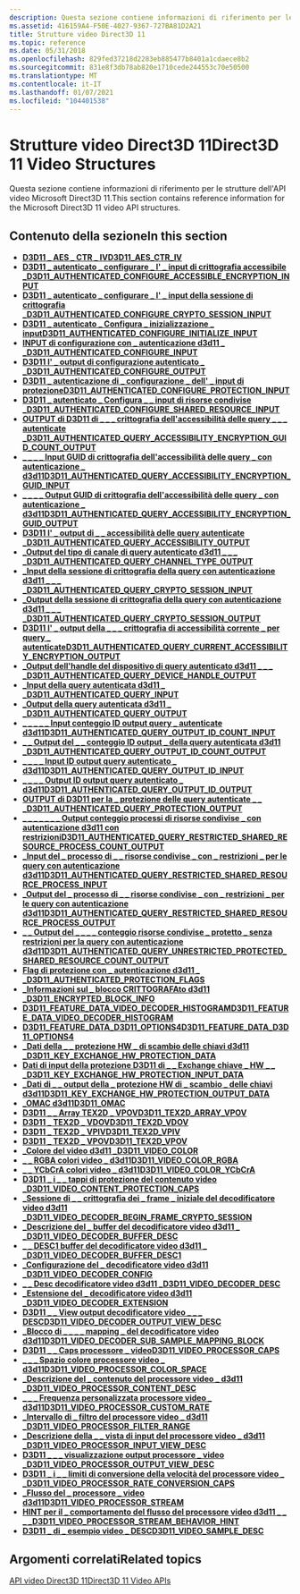 ```yaml
---
description: Questa sezione contiene informazioni di riferimento per le strutture dell'API video Microsoft Direct3D 11.
ms.assetid: 416159A4-F50E-4027-9367-727BA81D2A21
title: Strutture video Direct3D 11
ms.topic: reference
ms.date: 05/31/2018
ms.openlocfilehash: 829fed37218d2283eb885477b8401a1cdaece8b2
ms.sourcegitcommit: 831e8f3db78ab820e1710cede244553c70e50500
ms.translationtype: MT
ms.contentlocale: it-IT
ms.lasthandoff: 01/07/2021
ms.locfileid: "104401538"
---
```

# <a name="direct3d-11-video-structures"></a><span data-ttu-id="29d98-103">Strutture video Direct3D 11</span><span class="sxs-lookup"><span data-stu-id="29d98-103">Direct3D 11 Video Structures</span></span>

<span data-ttu-id="29d98-104">Questa sezione contiene informazioni di riferimento per le strutture dell'API video Microsoft Direct3D 11.</span><span class="sxs-lookup"><span data-stu-id="29d98-104">This section contains reference information for the Microsoft Direct3D 11 video API structures.</span></span>

## <a name="in-this-section"></a><span data-ttu-id="29d98-105">Contenuto della sezione</span><span class="sxs-lookup"><span data-stu-id="29d98-105">In this section</span></span>

-   [<span data-ttu-id="29d98-106">**D3D11 \_ AES \_ CTR \_ IV**</span><span class="sxs-lookup"><span data-stu-id="29d98-106">**D3D11\_AES\_CTR\_IV**</span></span>](/windows/desktop/api/d3d11/ns-d3d11-d3d11_aes_ctr_iv)
-   [<span data-ttu-id="29d98-107">**D3D11 \_ autenticato \_ configurare \_ l' \_ input di crittografia accessibile \_**</span><span class="sxs-lookup"><span data-stu-id="29d98-107">**D3D11\_AUTHENTICATED\_CONFIGURE\_ACCESSIBLE\_ENCRYPTION\_INPUT**</span></span>](/windows/desktop/api/d3d11/ns-d3d11-d3d11_authenticated_configure_accessible_encryption_input)
-   [<span data-ttu-id="29d98-108">**D3D11 \_ autenticato \_ configurare \_ l' \_ input della sessione di crittografia \_**</span><span class="sxs-lookup"><span data-stu-id="29d98-108">**D3D11\_AUTHENTICATED\_CONFIGURE\_CRYPTO\_SESSION\_INPUT**</span></span>](/windows/desktop/api/d3d11/ns-d3d11-d3d11_authenticated_configure_crypto_session_input)
-   [<span data-ttu-id="29d98-109">**D3D11 \_ autenticato \_ Configura \_ inizializzazione \_ input**</span><span class="sxs-lookup"><span data-stu-id="29d98-109">**D3D11\_AUTHENTICATED\_CONFIGURE\_INITIALIZE\_INPUT**</span></span>](/windows/desktop/api/d3d11/ns-d3d11-d3d11_authenticated_configure_initialize_input)
-   [<span data-ttu-id="29d98-110">**INPUT di configurazione con \_ autenticazione d3d11 \_ \_**</span><span class="sxs-lookup"><span data-stu-id="29d98-110">**D3D11\_AUTHENTICATED\_CONFIGURE\_INPUT**</span></span>](/windows/desktop/api/d3d11/ns-d3d11-d3d11_authenticated_configure_input)
-   [<span data-ttu-id="29d98-111">**D3D11 l' \_ output di configurazione autenticato \_ \_**</span><span class="sxs-lookup"><span data-stu-id="29d98-111">**D3D11\_AUTHENTICATED\_CONFIGURE\_OUTPUT**</span></span>](/windows/desktop/api/d3d11/ns-d3d11-d3d11_authenticated_configure_output)
-   [<span data-ttu-id="29d98-112">**D3D11 \_ autenticazione di \_ configurazione \_ dell' \_ input di protezione**</span><span class="sxs-lookup"><span data-stu-id="29d98-112">**D3D11\_AUTHENTICATED\_CONFIGURE\_PROTECTION\_INPUT**</span></span>](/windows/desktop/api/d3d11/ns-d3d11-d3d11_authenticated_configure_protection_input)
-   [<span data-ttu-id="29d98-113">**D3D11 \_ autenticato \_ Configura \_ \_ input di risorse condivise \_**</span><span class="sxs-lookup"><span data-stu-id="29d98-113">**D3D11\_AUTHENTICATED\_CONFIGURE\_SHARED\_RESOURCE\_INPUT**</span></span>](/windows/desktop/api/d3d11/ns-d3d11-d3d11_authenticated_configure_shared_resource_input)
-   [<span data-ttu-id="29d98-114">**OUTPUT di D3D11 di \_ \_ \_ crittografia dell'accessibilità delle query \_ \_ \_ autenticate \_**</span><span class="sxs-lookup"><span data-stu-id="29d98-114">**D3D11\_AUTHENTICATED\_QUERY\_ACCESSIBILITY\_ENCRYPTION\_GUID\_COUNT\_OUTPUT**</span></span>](/windows/desktop/api/d3d11/ns-d3d11-d3d11_authenticated_query_accessibility_encryption_guid_count_output)
-   [<span data-ttu-id="29d98-115">**\_ \_ \_ \_ Input GUID di crittografia dell'accessibilità delle query \_ con autenticazione \_ d3d11**</span><span class="sxs-lookup"><span data-stu-id="29d98-115">**D3D11\_AUTHENTICATED\_QUERY\_ACCESSIBILITY\_ENCRYPTION\_GUID\_INPUT**</span></span>](/windows/desktop/api/d3d11/ns-d3d11-d3d11_authenticated_query_accessibility_encryption_guid_input)
-   [<span data-ttu-id="29d98-116">**\_ \_ \_ \_ Output GUID di crittografia dell'accessibilità delle query \_ con autenticazione \_ d3d11**</span><span class="sxs-lookup"><span data-stu-id="29d98-116">**D3D11\_AUTHENTICATED\_QUERY\_ACCESSIBILITY\_ENCRYPTION\_GUID\_OUTPUT**</span></span>](/windows/desktop/api/d3d11/ns-d3d11-d3d11_authenticated_query_accessibility_encryption_guid_output)
-   [<span data-ttu-id="29d98-117">**D3D11 l' \_ output di \_ \_ accessibilità delle query autenticate \_**</span><span class="sxs-lookup"><span data-stu-id="29d98-117">**D3D11\_AUTHENTICATED\_QUERY\_ACCESSIBILITY\_OUTPUT**</span></span>](/windows/win32/api/d3d11/ns-d3d11-d3d11_authenticated_query_accessibility_output)
-   [<span data-ttu-id="29d98-118">**\_Output del tipo di canale di query autenticato d3d11 \_ \_ \_ \_**</span><span class="sxs-lookup"><span data-stu-id="29d98-118">**D3D11\_AUTHENTICATED\_QUERY\_CHANNEL\_TYPE\_OUTPUT**</span></span>](/windows/desktop/api/d3d11/ns-d3d11-d3d11_authenticated_query_channel_type_output)
-   [<span data-ttu-id="29d98-119">**\_Input della sessione di crittografia della query con autenticazione d3d11 \_ \_ \_ \_**</span><span class="sxs-lookup"><span data-stu-id="29d98-119">**D3D11\_AUTHENTICATED\_QUERY\_CRYPTO\_SESSION\_INPUT**</span></span>](/windows/desktop/api/d3d11/ns-d3d11-d3d11_authenticated_query_crypto_session_input)
-   [<span data-ttu-id="29d98-120">**\_Output della sessione di crittografia della query con autenticazione d3d11 \_ \_ \_ \_**</span><span class="sxs-lookup"><span data-stu-id="29d98-120">**D3D11\_AUTHENTICATED\_QUERY\_CRYPTO\_SESSION\_OUTPUT**</span></span>](/windows/desktop/api/d3d11/ns-d3d11-d3d11_authenticated_query_crypto_session_output)
-   [<span data-ttu-id="29d98-121">**D3D11 l' \_ output della \_ \_ \_ crittografia di accessibilità corrente \_ per query \_ autenticate**</span><span class="sxs-lookup"><span data-stu-id="29d98-121">**D3D11\_AUTHENTICATED\_QUERY\_CURRENT\_ACCESSIBILITY\_ENCRYPTION\_OUTPUT**</span></span>](/windows/desktop/api/d3d11/ns-d3d11-d3d11_authenticated_query_current_accessibility_encryption_output)
-   [<span data-ttu-id="29d98-122">**\_Output dell'handle del dispositivo di query autenticato d3d11 \_ \_ \_ \_**</span><span class="sxs-lookup"><span data-stu-id="29d98-122">**D3D11\_AUTHENTICATED\_QUERY\_DEVICE\_HANDLE\_OUTPUT**</span></span>](/windows/desktop/api/d3d11/ns-d3d11-d3d11_authenticated_query_device_handle_output)
-   [<span data-ttu-id="29d98-123">**\_Input della query autenticata d3d11 \_ \_**</span><span class="sxs-lookup"><span data-stu-id="29d98-123">**D3D11\_AUTHENTICATED\_QUERY\_INPUT**</span></span>](/windows/desktop/api/d3d11/ns-d3d11-d3d11_authenticated_query_input)
-   [<span data-ttu-id="29d98-124">**\_Output della query autenticata d3d11 \_ \_**</span><span class="sxs-lookup"><span data-stu-id="29d98-124">**D3D11\_AUTHENTICATED\_QUERY\_OUTPUT**</span></span>](/windows/desktop/api/d3d11/ns-d3d11-d3d11_authenticated_query_output)
-   [<span data-ttu-id="29d98-125">**\_ \_ \_ \_ \_ Input conteggio ID output query \_ autenticate d3d11**</span><span class="sxs-lookup"><span data-stu-id="29d98-125">**D3D11\_AUTHENTICATED\_QUERY\_OUTPUT\_ID\_COUNT\_INPUT**</span></span>](/windows/desktop/api/d3d11/ns-d3d11-d3d11_authenticated_query_output_id_count_input)
-   [<span data-ttu-id="29d98-126">**\_ \_ Output del \_ \_ conteggio ID output \_ della query autenticata d3d11 \_**</span><span class="sxs-lookup"><span data-stu-id="29d98-126">**D3D11\_AUTHENTICATED\_QUERY\_OUTPUT\_ID\_COUNT\_OUTPUT**</span></span>](/windows/desktop/api/d3d11/ns-d3d11-d3d11_authenticated_query_output_id_count_output)
-   [<span data-ttu-id="29d98-127">**\_ \_ \_ \_ Input ID output query autenticato \_ d3d11**</span><span class="sxs-lookup"><span data-stu-id="29d98-127">**D3D11\_AUTHENTICATED\_QUERY\_OUTPUT\_ID\_INPUT**</span></span>](/windows/desktop/api/d3d11/ns-d3d11-d3d11_authenticated_query_output_id_input)
-   [<span data-ttu-id="29d98-128">**\_ \_ \_ \_ Output ID output query autenticato \_ d3d11**</span><span class="sxs-lookup"><span data-stu-id="29d98-128">**D3D11\_AUTHENTICATED\_QUERY\_OUTPUT\_ID\_OUTPUT**</span></span>](/windows/desktop/api/d3d11/ns-d3d11-d3d11_authenticated_query_output_id_output)
-   [<span data-ttu-id="29d98-129">**OUTPUT di D3D11 per la \_ protezione delle query autenticate \_ \_ \_**</span><span class="sxs-lookup"><span data-stu-id="29d98-129">**D3D11\_AUTHENTICATED\_QUERY\_PROTECTION\_OUTPUT**</span></span>](/windows/desktop/api/d3d11/ns-d3d11-d3d11_authenticated_query_protection_output)
-   [<span data-ttu-id="29d98-130">**\_ \_ \_ \_ \_ \_ \_ Output conteggio processi di risorse condivise \_ con autenticazione d3d11 con restrizioni**</span><span class="sxs-lookup"><span data-stu-id="29d98-130">**D3D11\_AUTHENTICATED\_QUERY\_RESTRICTED\_SHARED\_RESOURCE\_PROCESS\_COUNT\_OUTPUT**</span></span>](/windows/desktop/api/d3d11/ns-d3d11-d3d11_authenticated_query_restricted_shared_resource_process_count_output)
-   [<span data-ttu-id="29d98-131">**\_Input del \_ processo di \_ \_ risorse condivise \_ con \_ restrizioni \_ per le query con autenticazione d3d11**</span><span class="sxs-lookup"><span data-stu-id="29d98-131">**D3D11\_AUTHENTICATED\_QUERY\_RESTRICTED\_SHARED\_RESOURCE\_PROCESS\_INPUT**</span></span>](/windows/desktop/api/d3d11/ns-d3d11-d3d11_authenticated_query_restricted_shared_resource_process_input)
-   [<span data-ttu-id="29d98-132">**\_Output del \_ processo di \_ \_ risorse condivise \_ con \_ restrizioni \_ per le query con autenticazione d3d11**</span><span class="sxs-lookup"><span data-stu-id="29d98-132">**D3D11\_AUTHENTICATED\_QUERY\_RESTRICTED\_SHARED\_RESOURCE\_PROCESS\_OUTPUT**</span></span>](/windows/desktop/api/d3d11/ns-d3d11-d3d11_authenticated_query_restricted_shared_resource_process_output)
-   [<span data-ttu-id="29d98-133">**\_ \_ Output del \_ \_ \_ \_ conteggio risorse condivise \_ protetto \_ senza restrizioni per la query con autenticazione d3d11**</span><span class="sxs-lookup"><span data-stu-id="29d98-133">**D3D11\_AUTHENTICATED\_QUERY\_UNRESTRICTED\_PROTECTED\_SHARED\_RESOURCE\_COUNT\_OUTPUT**</span></span>](/windows/desktop/api/d3d11/ns-d3d11-d3d11_authenticated_query_unrestricted_protected_shared_resource_count_output)
-   [<span data-ttu-id="29d98-134">**Flag di protezione con \_ autenticazione d3d11 \_ \_**</span><span class="sxs-lookup"><span data-stu-id="29d98-134">**D3D11\_AUTHENTICATED\_PROTECTION\_FLAGS**</span></span>](/windows/desktop/api/d3d11/ns-d3d11-d3d11_authenticated_protection_flags)
-   [<span data-ttu-id="29d98-135">**\_Informazioni sul \_ blocco CRITTOGRAFAto d3d11 \_**</span><span class="sxs-lookup"><span data-stu-id="29d98-135">**D3D11\_ENCRYPTED\_BLOCK\_INFO**</span></span>](/windows/desktop/api/d3d11/ns-d3d11-d3d11_encrypted_block_info)
-   [<span data-ttu-id="29d98-136">**D3D11_FEATURE_DATA_VIDEO_DECODER_HISTOGRAM**</span><span class="sxs-lookup"><span data-stu-id="29d98-136">**D3D11_FEATURE_DATA_VIDEO_DECODER_HISTOGRAM**</span></span>](/windows/desktop/api/d3d11_4/ns-d3d11_4-d3d11_feature_data_video_decoder_histogram)
-   [<span data-ttu-id="29d98-137">**D3D11_FEATURE_DATA_D3D11_OPTIONS4**</span><span class="sxs-lookup"><span data-stu-id="29d98-137">**D3D11_FEATURE_DATA_D3D11_OPTIONS4**</span></span>](/windows/desktop/api/d3d11_4/ns-d3d11_4-d3d11_feature_data_d3d11_options4)
-   [<span data-ttu-id="29d98-138">**\_Dati della \_ \_ protezione HW \_ di scambio delle chiavi d3d11 \_**</span><span class="sxs-lookup"><span data-stu-id="29d98-138">**D3D11\_KEY\_EXCHANGE\_HW\_PROTECTION\_DATA**</span></span>](/windows/desktop/api/d3d11_1/ns-d3d11_1-d3d11_key_exchange_hw_protection_data)
-   [<span data-ttu-id="29d98-139">**Dati di input della protezione D3D11 di \_ \_ Exchange chiave \_ HW \_ \_ \_**</span><span class="sxs-lookup"><span data-stu-id="29d98-139">**D3D11\_KEY\_EXCHANGE\_HW\_PROTECTION\_INPUT\_DATA**</span></span>](/windows/desktop/api/d3d11_1/ns-d3d11_1-d3d11_key_exchange_hw_protection_input_data)
-   [<span data-ttu-id="29d98-140">**\_Dati di \_ \_ output della \_ protezione HW di \_ scambio \_ delle chiavi d3d11**</span><span class="sxs-lookup"><span data-stu-id="29d98-140">**D3D11\_KEY\_EXCHANGE\_HW\_PROTECTION\_OUTPUT\_DATA**</span></span>](/windows/desktop/api/d3d11_1/ns-d3d11_1-d3d11_key_exchange_hw_protection_output_data)
-   [<span data-ttu-id="29d98-141">**\_OMAC d3d11**</span><span class="sxs-lookup"><span data-stu-id="29d98-141">**D3D11\_OMAC**</span></span>](/windows/desktop/api/d3d11/ns-d3d11-d3d11_omac)
-   [<span data-ttu-id="29d98-142">**D3D11 \_ \_ Array TEX2D \_ VPOV**</span><span class="sxs-lookup"><span data-stu-id="29d98-142">**D3D11\_TEX2D\_ARRAY\_VPOV**</span></span>](/windows/desktop/api/d3d11/ns-d3d11-d3d11_tex2d_array_vpov)
-   [<span data-ttu-id="29d98-143">**D3D11 \_ TEX2D \_ VDOV**</span><span class="sxs-lookup"><span data-stu-id="29d98-143">**D3D11\_TEX2D\_VDOV**</span></span>](/windows/desktop/api/d3d11/ns-d3d11-d3d11_tex2d_vdov)
-   [<span data-ttu-id="29d98-144">**D3D11 \_ TEX2D \_ VPIV**</span><span class="sxs-lookup"><span data-stu-id="29d98-144">**D3D11\_TEX2D\_VPIV**</span></span>](/windows/desktop/api/d3d11/ns-d3d11-d3d11_tex2d_vpiv)
-   [<span data-ttu-id="29d98-145">**D3D11 \_ TEX2D \_ VPOV**</span><span class="sxs-lookup"><span data-stu-id="29d98-145">**D3D11\_TEX2D\_VPOV**</span></span>](/windows/desktop/api/d3d11/ns-d3d11-d3d11_tex2d_vpov)
-   [<span data-ttu-id="29d98-146">**\_Colore del video d3d11 \_**</span><span class="sxs-lookup"><span data-stu-id="29d98-146">**D3D11\_VIDEO\_COLOR**</span></span>](/windows/desktop/api/d3d11/ns-d3d11-d3d11_video_color)
-   [<span data-ttu-id="29d98-147">**\_ \_ RGBA colori video \_ d3d11**</span><span class="sxs-lookup"><span data-stu-id="29d98-147">**D3D11\_VIDEO\_COLOR\_RGBA**</span></span>](/windows/desktop/api/d3d11/ns-d3d11-d3d11_video_color_rgba)
-   [<span data-ttu-id="29d98-148">**\_ \_ YCbCrA colori video \_ d3d11**</span><span class="sxs-lookup"><span data-stu-id="29d98-148">**D3D11\_VIDEO\_COLOR\_YCbCrA**</span></span>](/windows/desktop/api/d3d11/ns-d3d11-d3d11_video_color_ycbcra)
-   [<span data-ttu-id="29d98-149">**D3D11 \_ i \_ \_ tappi di protezione del contenuto video \_**</span><span class="sxs-lookup"><span data-stu-id="29d98-149">**D3D11\_VIDEO\_CONTENT\_PROTECTION\_CAPS**</span></span>](/windows/desktop/api/d3d11/ns-d3d11-d3d11_video_content_protection_caps)
-   [<span data-ttu-id="29d98-150">**\_Sessione di \_ \_ crittografia dei \_ frame \_ iniziale del decodificatore video d3d11 \_**</span><span class="sxs-lookup"><span data-stu-id="29d98-150">**D3D11\_VIDEO\_DECODER\_BEGIN\_FRAME\_CRYPTO\_SESSION**</span></span>](/windows/desktop/api/d3d11_1/ns-d3d11_1-d3d11_video_decoder_begin_frame_crypto_session)
-   [<span data-ttu-id="29d98-151">**\_Descrizione del \_ buffer del decodificatore video d3d11 \_ \_**</span><span class="sxs-lookup"><span data-stu-id="29d98-151">**D3D11\_VIDEO\_DECODER\_BUFFER\_DESC**</span></span>](/windows/desktop/api/d3d11/ns-d3d11-d3d11_video_decoder_buffer_desc)
-   [<span data-ttu-id="29d98-152">**\_ \_ DESC1 buffer del decodificatore video d3d11 \_ \_**</span><span class="sxs-lookup"><span data-stu-id="29d98-152">**D3D11\_VIDEO\_DECODER\_BUFFER\_DESC1**</span></span>](/windows/desktop/api/d3d11_1/ns-d3d11_1-d3d11_video_decoder_buffer_desc1)
-   [<span data-ttu-id="29d98-153">**\_Configurazione del \_ decodificatore video d3d11 \_**</span><span class="sxs-lookup"><span data-stu-id="29d98-153">**D3D11\_VIDEO\_DECODER\_CONFIG**</span></span>](/windows/desktop/api/d3d11/ns-d3d11-d3d11_video_decoder_config)
-   [<span data-ttu-id="29d98-154">**\_ \_ Desc decodificatore video d3d11 \_**</span><span class="sxs-lookup"><span data-stu-id="29d98-154">**D3D11\_VIDEO\_DECODER\_DESC**</span></span>](/windows/desktop/api/d3d11/ns-d3d11-d3d11_video_decoder_desc)
-   [<span data-ttu-id="29d98-155">**\_Estensione del \_ decodificatore video d3d11 \_**</span><span class="sxs-lookup"><span data-stu-id="29d98-155">**D3D11\_VIDEO\_DECODER\_EXTENSION**</span></span>](/windows/desktop/api/d3d11/ns-d3d11-d3d11_video_decoder_extension)
-   [<span data-ttu-id="29d98-156">**D3D11 \_ \_ View output decodificatore video \_ \_ \_ DESC**</span><span class="sxs-lookup"><span data-stu-id="29d98-156">**D3D11\_VIDEO\_DECODER\_OUTPUT\_VIEW\_DESC**</span></span>](/windows/desktop/api/d3d11/ns-d3d11-d3d11_video_decoder_output_view_desc)
-   [<span data-ttu-id="29d98-157">**\_Blocco di \_ \_ \_ \_ mapping \_ del decodificatore video d3d11**</span><span class="sxs-lookup"><span data-stu-id="29d98-157">**D3D11\_VIDEO\_DECODER\_SUB\_SAMPLE\_MAPPING\_BLOCK**</span></span>](/windows/win32/api/d3d11_1/ns-d3d11_1-d3d11_video_decoder_sub_sample_mapping_block)
-   [<span data-ttu-id="29d98-158">**D3D11 \_ \_ Caps processore \_ video**</span><span class="sxs-lookup"><span data-stu-id="29d98-158">**D3D11\_VIDEO\_PROCESSOR\_CAPS**</span></span>](/windows/desktop/api/d3d11/ns-d3d11-d3d11_video_processor_caps)
-   [<span data-ttu-id="29d98-159">**\_ \_ \_ Spazio colore processore video \_ d3d11**</span><span class="sxs-lookup"><span data-stu-id="29d98-159">**D3D11\_VIDEO\_PROCESSOR\_COLOR\_SPACE**</span></span>](/windows/desktop/api/d3d11/ns-d3d11-d3d11_video_processor_color_space)
-   [<span data-ttu-id="29d98-160">**\_Descrizione del \_ contenuto del processore video \_ d3d11 \_**</span><span class="sxs-lookup"><span data-stu-id="29d98-160">**D3D11\_VIDEO\_PROCESSOR\_CONTENT\_DESC**</span></span>](/windows/desktop/api/d3d11/ns-d3d11-d3d11_video_processor_content_desc)
-   [<span data-ttu-id="29d98-161">**\_ \_ \_ Frequenza personalizzata processore video \_ d3d11**</span><span class="sxs-lookup"><span data-stu-id="29d98-161">**D3D11\_VIDEO\_PROCESSOR\_CUSTOM\_RATE**</span></span>](/windows/desktop/api/d3d11/ns-d3d11-d3d11_video_processor_custom_rate)
-   [<span data-ttu-id="29d98-162">**\_Intervallo di \_ filtro del processore video \_ d3d11 \_**</span><span class="sxs-lookup"><span data-stu-id="29d98-162">**D3D11\_VIDEO\_PROCESSOR\_FILTER\_RANGE**</span></span>](/windows/desktop/api/d3d11/ns-d3d11-d3d11_video_processor_filter_range)
-   [<span data-ttu-id="29d98-163">**\_Descrizione della \_ \_ vista di input del processore video \_ d3d11 \_**</span><span class="sxs-lookup"><span data-stu-id="29d98-163">**D3D11\_VIDEO\_PROCESSOR\_INPUT\_VIEW\_DESC**</span></span>](/windows/desktop/api/d3d11/ns-d3d11-d3d11_video_processor_input_view_desc)
-   [<span data-ttu-id="29d98-164">**D3D11 \_ \_ \_ visualizzazione output processore \_ video \_**</span><span class="sxs-lookup"><span data-stu-id="29d98-164">**D3D11\_VIDEO\_PROCESSOR\_OUTPUT\_VIEW\_DESC**</span></span>](/windows/desktop/api/d3d11/ns-d3d11-d3d11_video_processor_output_view_desc)
-   [<span data-ttu-id="29d98-165">**D3D11 \_ i \_ \_ limiti di conversione della velocità del processore video \_ \_**</span><span class="sxs-lookup"><span data-stu-id="29d98-165">**D3D11\_VIDEO\_PROCESSOR\_RATE\_CONVERSION\_CAPS**</span></span>](/windows/desktop/api/d3d11/ns-d3d11-d3d11_video_processor_rate_conversion_caps)
-   [<span data-ttu-id="29d98-166">**\_Flusso del \_ processore \_ video d3d11**</span><span class="sxs-lookup"><span data-stu-id="29d98-166">**D3D11\_VIDEO\_PROCESSOR\_STREAM**</span></span>](/windows/desktop/api/d3d11/ns-d3d11-d3d11_video_processor_stream)
-   [<span data-ttu-id="29d98-167">**HINT per il \_ comportamento del flusso del processore video d3d11 \_ \_ \_ \_**</span><span class="sxs-lookup"><span data-stu-id="29d98-167">**D3D11\_VIDEO\_PROCESSOR\_STREAM\_BEHAVIOR\_HINT**</span></span>](/windows/desktop/api/d3d11_1/ns-d3d11_1-d3d11_video_processor_stream_behavior_hint)
-   [<span data-ttu-id="29d98-168">**D3D11 \_ di \_ esempio video \_ DESC**</span><span class="sxs-lookup"><span data-stu-id="29d98-168">**D3D11\_VIDEO\_SAMPLE\_DESC**</span></span>](/windows/desktop/api/d3d11_1/ns-d3d11_1-d3d11_video_sample_desc)

## <a name="related-topics"></a><span data-ttu-id="29d98-169">Argomenti correlati</span><span class="sxs-lookup"><span data-stu-id="29d98-169">Related topics</span></span>

<dl> <dt>

[<span data-ttu-id="29d98-170">API video Direct3D 11</span><span class="sxs-lookup"><span data-stu-id="29d98-170">Direct3D 11 Video APIs</span></span>](direct3d-11-video-apis.md)
</dt> </dl>

 

 



